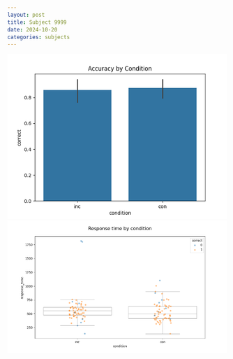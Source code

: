 ```yaml
---
layout: post
title: Subject 9999
date: 2024-10-20
categories: subjects
---
```


![](data/9999/run-10/9999_NF_acc.png)
![](data/9999/run-10/9999_NF_rt.png)
